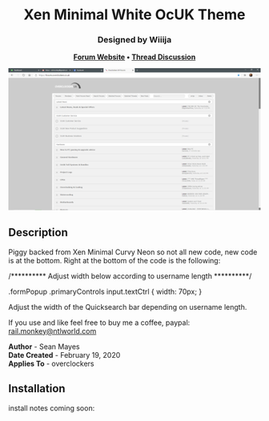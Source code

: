 <h1 align="center">
	Xen Minimal White OcUK Theme
</h1>

<h3 align="center">
	Designed by Wiiija
</h3>

<p align="center">
	<strong>
		<a href="https://www.overclockers.co.uk/forums/">Forum Website</a>
		•
		<a href="https://www.overclockers.co.uk/forums/threads/the-ocuk-new-stylish-themes-thread-2017.18769736/">Thread Discussion</a>
	</strong>
</p>

<p align="center">
	<a href="https://overclockers.co.uk/forum"></a>
</p>

<p align="center">
	<img src="Screenshot.png" alt="Screenshot of the theme" width="550">
</p>

## Description

Piggy backed from Xen Minimal Curvy Neon so not all new code, new code is at the bottom.
Right at the bottom of the code is the following:

/********** Adjust width below according to username length **********/

.formPopup .primaryControls input.textCtrl {
width: 70px;
}

Adjust the width of the Quicksearch bar depending on username length.

If you use and like feel free to buy me a coffee, paypal: rail.monkey@ntlworld.com

<b>Author</b> - Sean Mayes<br />
<b>Date Created</b> - February 19, 2020<br/>
<b>Applies To</b> - overclockers


## Installation

install notes coming soon:

```install notes coming soon!
```
